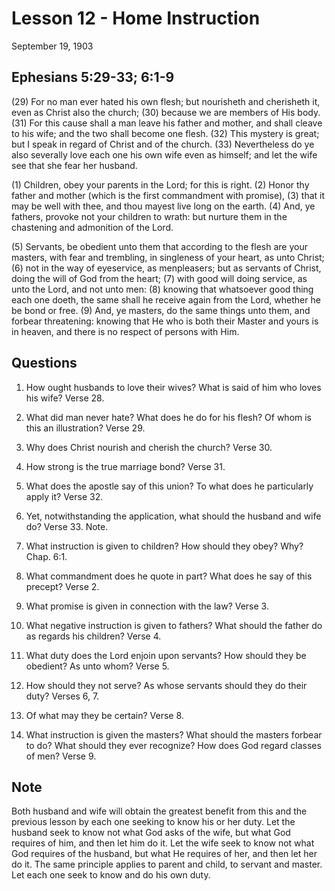 # Lesson 12 - Home Instruction

September 19, 1903

## Ephesians 5:29-33; 6:1-9

(29) For no man ever hated his own flesh; but nourisheth and cherisheth it, even as Christ also the church; (30) because we are members of His body. (31) For this cause shall a man leave his father and mother, and shall cleave to his wife; and the two shall become one flesh. (32) This mystery is great; but I speak in regard of Christ and of the church. (33) Nevertheless do ye also severally love each one his own wife even as himself; and let the wife see that she fear her husband.

(1) Children, obey your parents in the Lord; for this is right. (2) Honor thy father and mother (which is the first commandment with promise), (3) that it may be well with thee, and thou mayest live long on the earth. (4) And, ye fathers, provoke not your children to wrath: but nurture them in the chastening and admonition of the Lord.

(5) Servants, be obedient unto them that according to the flesh are your masters, with fear and trembling, in singleness of your heart, as unto Christ; (6) not in the way of eyeservice, as menpleasers; but as servants of Christ, doing the will of God from the heart; (7) with good will doing service, as unto the Lord, and not unto men: (8) knowing that whatsoever good thing each one doeth, the same shall he receive again from the Lord, whether he be bond or free. (9) And, ye masters, do the same things unto them, and forbear threatening: knowing that He who is both their Master and yours is in heaven, and there is no respect of persons with Him.

## Questions

1. How ought husbands to love their wives? What is said of him who loves his wife? Verse 28.

2. What did man never hate? What does he do for his flesh? Of whom is this an illustration? Verse 29.

3. Why does Christ nourish and cherish the church? Verse 30.

4. How strong is the true marriage bond? Verse 31.

5. What does the apostle say of this union? To what does he particularly apply it? Verse 32.

6. Yet, notwithstanding the application, what should the husband and wife do? Verse 33. Note.

7. What instruction is given to children? How should they obey? Why? Chap. 6:1.

8. What commandment does he quote in part? What does he say of this precept? Verse 2.

9. What promise is given in connection with the law? Verse 3.

10. What negative instruction is given to fathers? What should the father do as regards his children? Verse 4.

11. What duty does the Lord enjoin upon servants? How should they be obedient? As unto whom? Verse 5.

12. How should they not serve? As whose servants should they do their duty? Verses 6, 7.

13. Of what may they be certain? Verse 8.

14. What instruction is given the masters? What should the masters forbear to do? What should they ever recognize? How does God regard classes of men? Verse 9.

## Note

Both husband and wife will obtain the greatest benefit from this and the previous lesson by each one seeking to know his or her duty. Let the husband seek to know not what God asks of the wife, but what God requires of him, and then let him do it. Let the wife seek to know not what God requires of the husband, but what He requires of her, and then let her do it. The same principle applies to parent and child, to servant and master. Let each one seek to know and do his own duty.